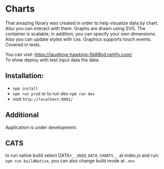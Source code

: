# Charts

That amazing library was created in order to 
help visualize data by chart. Also you can interact with them.
Graphs are drawn using SVG. The container is scalable, in addition,
you can specify your own dimensions. Also you can update styles with css.
Graphics supports touch events. Covered in tests.

You can visit: https://laughing-hawking-5b88bd.netlify.com/ 
<br>To show deploy with test input data the data.
## Installation:

* `npm install`
* `npm run prod` or to run dev `npm run dev`
* visit `http://localhost:9001/`

## Additional
Application is under development.

## CATS
to run native build select DATA=`__UNIQ_DATA_CHARTS__` at index.js
and run: `npm run buildNative`, you can also change build mode at `.env`
